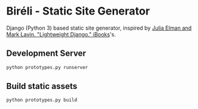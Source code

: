 # Biréli - Static Site Generator

Django (Python 3) based static site generator, inspired by 
[Julia Elman and Mark Lavin. "Lightweight Django." iBooks](http://shop.oreilly.com/product/0636920032502.do)'s.

## Development Server
```bash
python prototypes.py runserver
```

## Build static assets
```bash
python prototypes.py build
```
